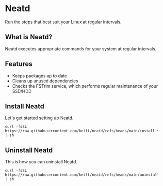 # Neatd

Run the steps that best suit your Linux at regular intervals.

## What is Neatd?

Neatd executes appropriate commands for your system at regular intervals.

## Features

- Keeps packages up to date
- Cleans up unused dependencies
- Checks the FSTrim service, which performs regular maintenance of your SSD/HDD

## Install Neatd

Let's get started setting up Neatd.

```shell
curl -fsSL https://raw.githubusercontent.com/keift/neatd/refs/heads/main/install.sh | sh
```

## Uninstall Neatd

This is how you can uninstall Neatd.

```shell
curl -fsSL https://raw.githubusercontent.com/keift/neatd/refs/heads/main/uninstall.sh | sh
```
